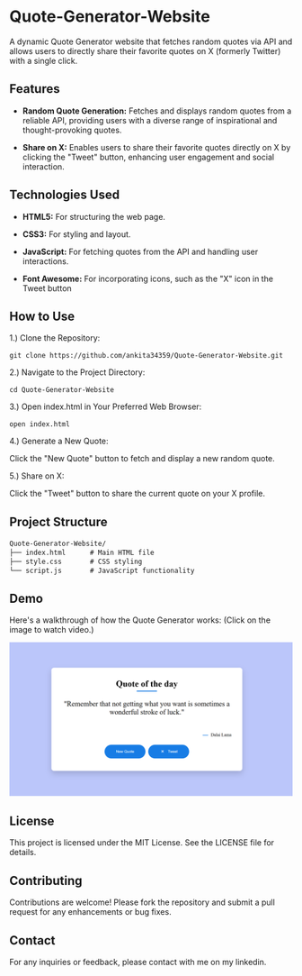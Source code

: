 # Quote-Generator-Website

A dynamic Quote Generator website that fetches random quotes via API and allows users to directly share their favorite quotes on X (formerly Twitter) with a single click.

## Features

- **Random Quote Generation:** Fetches and displays random quotes from a reliable API, providing users with a diverse range of inspirational and thought-provoking quotes.

- **Share on X:** Enables users to share their favorite quotes directly on X by clicking the "Tweet" button, enhancing user engagement and social interaction.

## Technologies Used

- **HTML5:** For structuring the web page.

- **CSS3:** For styling and layout.

- **JavaScript:** For fetching quotes from the API and handling user interactions.

- **Font Awesome:** For incorporating icons, such as the "X" icon in the Tweet button

## How to Use

1.) Clone the Repository: 
```
git clone https://github.com/ankita34359/Quote-Generator-Website.git
```

2.) Navigate to the Project Directory:
```
cd Quote-Generator-Website
```

3.) Open index.html in Your Preferred Web Browser:
```
open index.html
```
4.) Generate a New Quote:

Click the "New Quote" button to fetch and display a new random quote.

5.) Share on X:

Click the "Tweet" button to share the current quote on your X profile.

## Project Structure

```
Quote-Generator-Website/
├── index.html      # Main HTML file
├── style.css       # CSS styling
└── script.js       # JavaScript functionality
```

## Demo

Here's a walkthrough of how the Quote Generator works: (Click on the image to watch video.)

[![Watch the demo](https://github.com/ankita34359/Quote-Generator-Website/blob/main/i1.png)](https://youtu.be/7MTYKA81-Fs?feature=shared)


## License

This project is licensed under the MIT License. See the LICENSE file for details.

## Contributing

Contributions are welcome! Please fork the repository and submit a pull request for any enhancements or bug fixes.

## Contact

For any inquiries or feedback, please contact with me on my linkedin.
